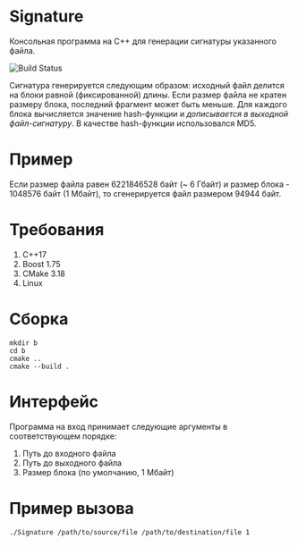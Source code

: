 Signature
===

Консольная программа на C++ для генерации сигнатуры указанного файла.

![Build Status](https://github.com/Nikita128/Signature/actions/workflows/cmake.yml/badge.svg)

Сигнатура генерируется следующим образом: исходный файл делится на блоки равной (фиксированной) длины. Если размер файла не кратен размеру блока, последний фрагмент может быть меньше. Для каждого блока вычисляется значение hash-функции и _дописывается в выходной файл-сигнатуру_. В качестве hash-функции использовался MD5.

Пример
==
Если размер файла равен 6221846528 байт (~ 6 Гбайт) и размер блока - 1048576 байт (1 Мбайт), то сгенерируется файл размером 94944 байт.

Требования
==
1) С++17
2) Boost 1.75
3) CMake 3.18
4) Linux

Сборка
==
```
mkdir b
cd b
cmake ..
cmake --build .
```

Интерфейс
==
Программа на вход принимает следующие аргументы в соответствующем порядке:
1) Путь до входного файла
2) Путь до выходного файла
3) Размер блока (по умолчанию, 1 Мбайт)

Пример вызова
==
```
./Signature /path/to/source/file /path/to/destination/file 1
```
